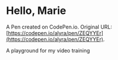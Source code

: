 # Hello, Marie

A Pen created on CodePen.io. Original URL: [https://codepen.io/alyra/pen/ZEQYYEr](https://codepen.io/alyra/pen/ZEQYYEr).

A playground for my video training
